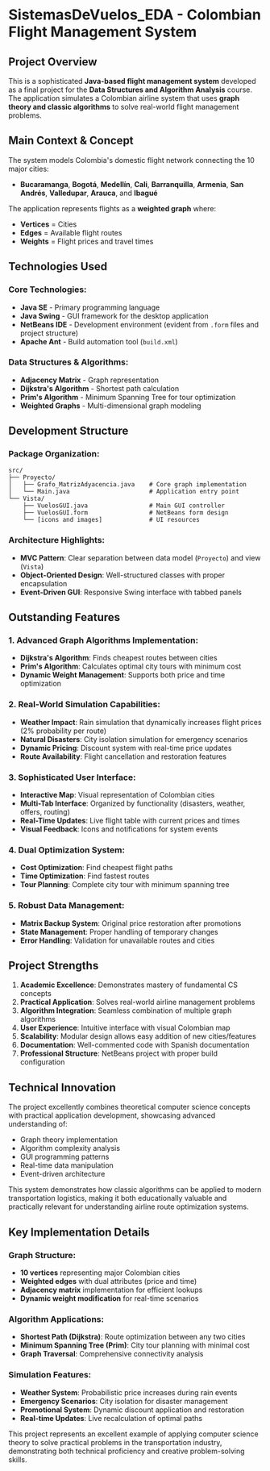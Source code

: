 # SistemasDeVuelos_EDA - Colombian Flight Management System

## **Project Overview**
This is a sophisticated **Java-based flight management system** developed as a final project for the **Data Structures and Algorithm Analysis** course. The application simulates a Colombian airline system that uses **graph theory and classic algorithms** to solve real-world flight management problems.

## **Main Context & Concept**
The system models Colombia's domestic flight network connecting the 10 major cities:
- **Bucaramanga**, **Bogotá**, **Medellín**, **Cali**, **Barranquilla**, **Armenia**, **San Andrés**, **Valledupar**, **Arauca**, and **Ibagué**

The application represents flights as a **weighted graph** where:
- **Vertices** = Cities
- **Edges** = Available flight routes
- **Weights** = Flight prices and travel times

## **Technologies Used**

### **Core Technologies:**
- **Java SE** - Primary programming language
- **Java Swing** - GUI framework for the desktop application
- **NetBeans IDE** - Development environment (evident from `.form` files and project structure)
- **Apache Ant** - Build automation tool (`build.xml`)

### **Data Structures & Algorithms:**
- **Adjacency Matrix** - Graph representation
- **Dijkstra's Algorithm** - Shortest path calculation
- **Prim's Algorithm** - Minimum Spanning Tree for tour optimization
- **Weighted Graphs** - Multi-dimensional graph modeling

## **Development Structure**

### **Package Organization:**
```
src/
├── Proyecto/
│   ├── Grafo_MatrizAdyacencia.java    # Core graph implementation
│   └── Main.java                      # Application entry point
└── Vista/
    ├── VuelosGUI.java                 # Main GUI controller
    ├── VuelosGUI.form                 # NetBeans form design
    └── [icons and images]             # UI resources
```

### **Architecture Highlights:**
- **MVC Pattern**: Clear separation between data model (`Proyecto`) and view (`Vista`)
- **Object-Oriented Design**: Well-structured classes with proper encapsulation
- **Event-Driven GUI**: Responsive Swing interface with tabbed panels

## **Outstanding Features**

### **1. Advanced Graph Algorithms Implementation:**
- **Dijkstra's Algorithm**: Finds cheapest routes between cities
- **Prim's Algorithm**: Calculates optimal city tours with minimum cost
- **Dynamic Weight Management**: Supports both price and time optimization

### **2. Real-World Simulation Capabilities:**
- **Weather Impact**: Rain simulation that dynamically increases flight prices (2% probability per route)
- **Natural Disasters**: City isolation simulation for emergency scenarios
- **Dynamic Pricing**: Discount system with real-time price updates
- **Route Availability**: Flight cancellation and restoration features

### **3. Sophisticated User Interface:**
- **Interactive Map**: Visual representation of Colombian cities
- **Multi-Tab Interface**: Organized by functionality (disasters, weather, offers, routing)
- **Real-Time Updates**: Live flight table with current prices and times
- **Visual Feedback**: Icons and notifications for system events

### **4. Dual Optimization System:**
- **Cost Optimization**: Find cheapest flight paths
- **Time Optimization**: Find fastest routes
- **Tour Planning**: Complete city tour with minimum spanning tree

### **5. Robust Data Management:**
- **Matrix Backup System**: Original price restoration after promotions
- **State Management**: Proper handling of temporary changes
- **Error Handling**: Validation for unavailable routes and cities

## **Project Strengths**

1. **Academic Excellence**: Demonstrates mastery of fundamental CS concepts
2. **Practical Application**: Solves real-world airline management problems
3. **Algorithm Integration**: Seamless combination of multiple graph algorithms
4. **User Experience**: Intuitive interface with visual Colombian map
5. **Scalability**: Modular design allows easy addition of new cities/features
6. **Documentation**: Well-commented code with Spanish documentation
7. **Professional Structure**: NetBeans project with proper build configuration

## **Technical Innovation**
The project excellently combines theoretical computer science concepts with practical application development, showcasing advanced understanding of:
- Graph theory implementation
- Algorithm complexity analysis
- GUI programming patterns
- Real-time data manipulation
- Event-driven architecture

This system demonstrates how classic algorithms can be applied to modern transportation logistics, making it both educationally valuable and practically relevant for understanding airline route optimization systems.

## **Key Implementation Details**

### **Graph Structure:**
- **10 vertices** representing major Colombian cities
- **Weighted edges** with dual attributes (price and time)
- **Adjacency matrix** implementation for efficient lookups
- **Dynamic weight modification** for real-time scenarios

### **Algorithm Applications:**
- **Shortest Path (Dijkstra)**: Route optimization between any two cities
- **Minimum Spanning Tree (Prim)**: City tour planning with minimal cost
- **Graph Traversal**: Comprehensive connectivity analysis

### **Simulation Features:**
- **Weather System**: Probabilistic price increases during rain events
- **Emergency Scenarios**: City isolation for disaster management
- **Promotional System**: Dynamic discount application and restoration
- **Real-time Updates**: Live recalculation of optimal paths

This project represents an excellent example of applying computer science theory to solve practical problems in the transportation industry, demonstrating both technical proficiency and creative problem-solving skills.